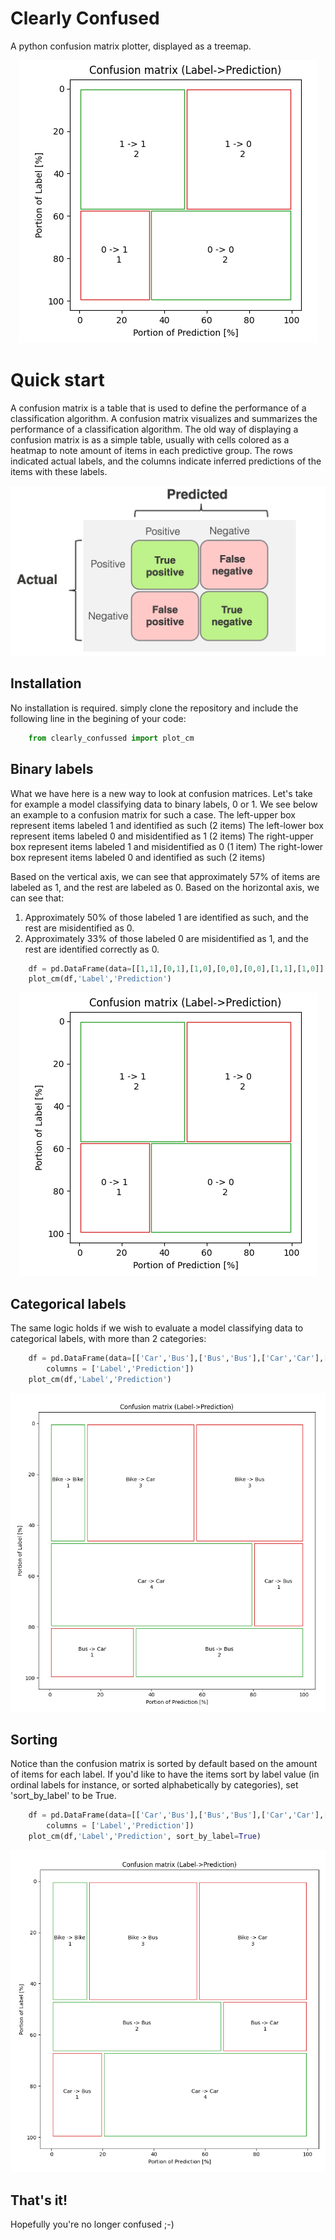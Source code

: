 # Clearly Confused
A python confusion matrix plotter, displayed as a treemap. 

<p align="center" width="100%">
    <img src="https://github.com/shemla/clearly_confused/blob/main/assets/binary_label.PNG" alt="binary label">
</p>

# Quick start
A confusion matrix is a table that is used to define the performance of a classification algorithm. A confusion matrix visualizes and summarizes the performance of a classification algorithm.
The old way of displaying a confusion matrix is as a simple table, usually with cells colored as a heatmap to note amount of items in each predictive group. The rows indicated actual labels, and the columns indicate inferred predictions of the items with these labels.

<p align="center" width="100%">
    <img src="https://github.com/shemla/clearly_confused/blob/main/assets/cm_old.png" alt="confusion matrix">
</p>

## Installation
No installation is required. simply clone the repository and include the following line in the begining of your code:
```python
    from clearly_confussed import plot_cm
``` 

## Binary labels
What we have here is a new way to look at confusion matrices.
Let's take for example a model classifying data to binary labels, 0 or 1. We see below an example to a confusion matrix for such a case.
The left-upper box represent items labeled 1 and identified as such (2 items)
The left-lower box represent items labeled 0 and misidentified as 1 (2 items)
The right-upper box represent items labeled 1 and misidentified as 0 (1 item)
The right-lower box represent items labeled 0 and identified as such (2 items)

Based on the vertical axis, we can see that approximately 57% of items are labeled as 1, and the rest are labeled as 0.
Based on the horizontal axis, we can see that: 
1. Approximately 50% of those labeled 1 are identified as such, and the rest are misidentified as 0.
2. Approximately 33% of those labeled 0 are misidentified as 1, and the rest are identified correctly as 0.

```python
    df = pd.DataFrame(data=[[1,1],[0,1],[1,0],[0,0],[0,0],[1,1],[1,0]], columns = ['Label','Prediction'])
    plot_cm(df,'Label','Prediction')
```

<p align="center" width="100%">
    <img src="https://github.com/shemla/clearly_confused/blob/main/assets/binary_label.PNG" alt="binary labels">
</p>

## Categorical labels
The same logic holds if we wish to evaluate a model classifying data to categorical labels, with more than 2 categories:

```python
    df = pd.DataFrame(data=[['Car','Bus'],['Bus','Bus'],['Car','Car'],['Bus','Bus'],['Car','Car'],['Bike','Car'],['Bike','Bus'],['Car','Car'],['Bike','Car'],['Bike','Bus'],['Car','Car'],['Bike','Car'],['Bike','Bus'],['Bike','Bike'],['Bus','Car']],
        columns = ['Label','Prediction'])
    plot_cm(df,'Label','Prediction')
```

<p align="center" width="100%">
    <img src="https://github.com/shemla/clearly_confused/blob/main/assets/categorical_label.PNG" alt="categorical labels">
</p>

## Sorting
Notice than the confusion matrix is sorted by default based on the amount of items for each label. 
If you'd like to have the items sort by label value (in ordinal labels for instance, or sorted alphabetically by categories), set 'sort_by_label' to be True.

```python
    df = pd.DataFrame(data=[['Car','Bus'],['Bus','Bus'],['Car','Car'],['Bus','Bus'],['Car','Car'],['Bike','Car'],['Bike','Bus'],['Car','Car'],['Bike','Car'],['Bike','Bus'],['Car','Car'],['Bike','Car'],['Bike','Bus'],['Bike','Bike'],['Bus','Car']],
        columns = ['Label','Prediction'])
    plot_cm(df,'Label','Prediction', sort_by_label=True)
```

<p align="center" width="100%">
    <img src="https://github.com/shemla/clearly_confused/blob/main/assets/categorical_label_sorted_by_label.PNG" alt="categorical_label sorted alphabetically">
</p>


## That's it!
Hopefully you're no longer confused ;-)
